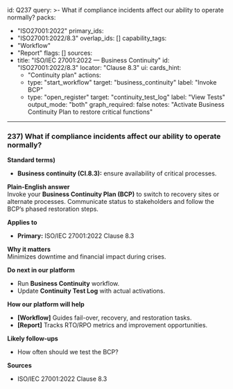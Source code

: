 id: Q237
query: >-
  What if compliance incidents affect our ability to operate normally?
packs:
  - "ISO27001:2022"
primary_ids:
  - "ISO27001:2022/8.3"
overlap_ids: []
capability_tags:
  - "Workflow"
  - "Report"
flags: []
sources:
  - title: "ISO/IEC 27001:2022 — Business Continuity"
    id: "ISO27001:2022/8.3"
    locator: "Clause 8.3"
ui:
  cards_hint:
    - "Continuity plan"
  actions:
    - type: "start_workflow"
      target: "business_continuity"
      label: "Invoke BCP"
    - type: "open_register"
      target: "continuity_test_log"
      label: "View Tests"
output_mode: "both"
graph_required: false
notes: "Activate Business Continuity Plan to restore critical functions"
---
### 237) What if compliance incidents affect our ability to operate normally?

**Standard terms)**  
- **Business continuity (Cl.8.3):** ensure availability of critical processes.

**Plain-English answer**  
Invoke your **Business Continuity Plan (BCP)** to switch to recovery sites or alternate processes. Communicate status to stakeholders and follow the BCP’s phased restoration steps.

**Applies to**  
- **Primary:** ISO/IEC 27001:2022 Clause 8.3

**Why it matters**  
Minimizes downtime and financial impact during crises.

**Do next in our platform**  
- Run **Business Continuity** workflow.  
- Update **Continuity Test Log** with actual activations.

**How our platform will help**  
- **[Workflow]** Guides fail-over, recovery, and restoration tasks.  
- **[Report]** Tracks RTO/RPO metrics and improvement opportunities.

**Likely follow-ups**  
- How often should we test the BCP?

**Sources**  
- ISO/IEC 27001:2022 Clause 8.3
